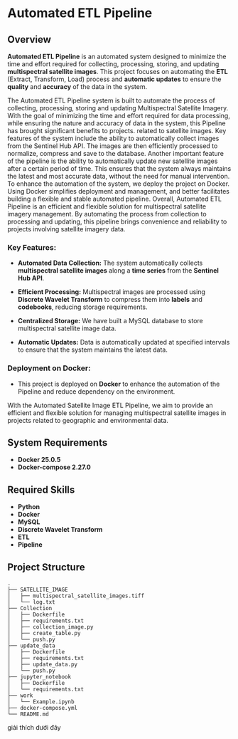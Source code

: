 # Automated ETL Pipeline

## Overview

**Automated ETL Pipeline** is an automated system designed to minimize the time and effort required for collecting, processing, storing, and updating **multispectral satellite images**. This project focuses on automating the **ETL** (Extract, Transform, Load) process and **automatic updates** to ensure the **quality** and **accuracy** of the data in the system.

The Automated ETL Pipeline system is built to automate the process of collecting, processing, storing and updating Multispectral Satellite Imagery. With the goal of minimizing the time and effort required for data processing, while ensuring the nature and accuracy of data in the system, this Pipeline has brought significant benefits to projects. related to satellite images. Key features of the system include the ability to automatically collect images from the Sentinel Hub API. The images are then efficiently processed to normalize, compress and save to the database. Another important feature of the pipeline is the ability to automatically update new satellite images after a certain period of time. This ensures that the system always maintains the latest and most accurate data, without the need for manual intervention. To enhance the automation of the system, we deploy the project on Docker. Using Docker simplifies deployment and management, and better facilitates building a flexible and stable automated pipeline. Overall, Automated ETL Pipeline is an efficient and flexible solution for multispectral satellite imagery management. By automating the process from collection to processing and updating, this pipeline brings convenience and reliability to projects involving satellite imagery data.

### **Key Features:**

- **Automated Data Collection:** The system automatically collects **multispectral satellite images** along a **time series** from the **Sentinel Hub API**.
  
- **Efficient Processing:** Multispectral images are processed using **Discrete Wavelet Transform** to compress them into **labels** and **codebooks**, reducing storage requirements.

- **Centralized Storage:** We have built a MySQL database to store multispectral satellite image data.

- **Automatic Updates:** Data is automatically updated at specified intervals to ensure that the system maintains the latest data.

### **Deployment on Docker:** 
- This project is deployed on **Docker** to enhance the automation of the Pipeline and reduce dependency on the environment.

With the Automated Satellite Image ETL Pipeline, we aim to provide an efficient and flexible solution for managing multispectral satellite images in projects related to geographic and environmental data.

## System Requirements
- **Docker 25.0.5**
- **Docker-compose 2.27.0**
## Required Skills
- **Python**
- **Docker**
- **MySQL**
- **Discrete Wavelet Transform**
- **ETL**
- **Pipeline**
  
## Project Structure
```
.
├── SATELLITE_IMAGE
│   ├── multispectral_satellite_images.tiff
│   └── log.txt
├── Collection
│   ├── Dockerfile
│   ├── requirements.txt
│   ├── collection_image.py
│   ├── create_table.py
│   └── push.py
├── update_data
│   ├── Dockerfile
│   ├── requirements.txt
│   ├── update_data.py
│   └── push.py
├── jupyter_notebook
│   ├── Dockerfile
│   └── requirements.txt
├── work
│   └── Example.ipynb
├── docker-compose.yml
└── README.md
```
giải thích dưới đây
